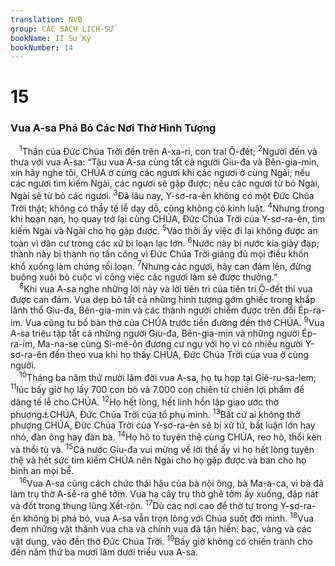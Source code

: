 ```yaml
---
translation: NVB
group: CÁC SÁCH LỊCH-SỬ
bookName: II Sử Ký 
bookNumber: 14
---
```


<div class="title"><h1>15</h1><h3>Vua A-sa Phá Bỏ Các Nơi Thờ Hình Tượng </h3></div>
<span class="verse 2su_15_1"> <sup>1</sup>Thần của Đức Chúa Trời đến trên A-xa-ri, con trai Ô-đết; </span>
<span class="verse 2su_15_2"><sup>2</sup>Người đến và thưa với vua A-sa: “Tâu vua A-sa cùng tất cả người Giu-đa và Bên-gia-min, xin hãy nghe tôi, CHÚA ở cùng các ngươi khi các ngươi ở cùng Ngài; nếu các ngươi tìm kiếm Ngài, các ngươi sẽ gặp được; nếu các ngươi từ bỏ Ngài, Ngài sẽ từ bỏ các ngươi. </span>
<span class="verse 2su_15_3"><sup>3</sup>Đã lâu nay, Y-sơ-ra-ên không có một Đức Chúa Trời thật; không có thầy tế lễ dạy dỗ, cũng không có kinh luật. </span>
<span class="verse 2su_15_4"><sup>4</sup>Nhưng trong khi hoạn nạn, họ quay trở lại cùng CHÚA, Đức Chúa Trời của Y-sơ-ra-ên, tìm kiếm Ngài và Ngài cho họ gặp được. </span>
<span class="verse 2su_15_5"><sup>5</sup>Vào thời ấy việc đi lại không được an toàn vì dân cư trong các xứ bị loạn lạc lớn. </span>
<span class="verse 2su_15_6"><sup>6</sup>Nước này bị nước kia giày đạp; thành này bị thành nọ tấn công vì Đức Chúa Trời giáng đủ mọi điều khốn khổ xuống làm chúng rối loạn. </span>
<span class="verse 2su_15_7"><sup>7</sup>Nhưng các ngươi, hãy can đảm lên, đừng buông xuôi bỏ cuộc vì công việc các ngươi làm sẽ được thưởng.” <br/></span>
<span class="verse 2su_15_8"> <sup>8</sup>Khi vua A-sa nghe những lời này và lời tiên tri của tiên tri Ô-đết thì vua được can đảm. Vua dẹp bỏ tất cả những hình tượng gớm ghiếc trong khắp lãnh thổ Giu-đa, Bên-gia-min và các thành người chiếm được trên đồi Ép-ra-im. Vua cũng tu bổ bàn thờ của CHÚA trước tiền đường đền thờ CHÚA. </span>
<span class="verse 2su_15_9"><sup>9</sup>Vua A-sa triệu tập tất cả những người Giu-đa, Bên-gia-min và những người Ép-ra-im, Ma-na-se cùng Si-mê-ôn đương cư ngụ với họ vì có nhiều người Y-sơ-ra-ên đến theo vua khi họ thấy CHÚA, Đức Chúa Trời của vua ở cùng người. <br/></span>
<span class="verse 2su_15_10"> <sup>10</sup>Tháng ba năm thứ mười lăm đời vua A-sa, họ tụ họp tại Giê-ru-sa-lem; </span>
<span class="verse 2su_15_11"><sup>11</sup>lúc bấy giờ họ lấy 700 con bò và 7.000 con chiên từ chiến lợi phẩm để dâng tế lễ cho CHÚA. </span>
<span class="verse 2su_15_12"><sup>12</sup>Họ hết lòng, hết linh hồn lập giao ước thờ phượng<a data-toggle="tooltip" data-placement="bottom" title="Nt: tìm kiếm">⚓</a>CHÚA, Đức Chúa Trời của tổ phụ mình. </span>
<span class="verse 2su_15_13"><sup>13</sup>Bất cứ ai không thờ phượng CHÚA, Đức Chúa Trời của Y-sơ-ra-ên sẽ bị xử tử, bất luận lớn hay nhỏ, đàn ông hay đàn bà. </span>
<span class="verse 2su_15_14"><sup>14</sup>Họ hô to tuyên thệ cùng CHÚA, reo hò, thổi kèn và thổi tù và. </span>
<span class="verse 2su_15_15"><sup>15</sup>Cả nước Giu-đa vui mừng về lời thề ấy vì họ hết lòng tuyên thệ và hết sức tìm kiếm CHÚA nên Ngài cho họ gặp được và ban cho họ bình an mọi bề. <br/></span>
<span class="verse 2su_15_16"> <sup>16</sup>Vua A-sa cũng cách chức thái hậu của bà nội ông, bà Ma-a-ca, vì bà đã làm trụ thờ A-sê-ra ghê tởm. Vua hạ cây trụ thờ ghê tởm ấy xuống, đập nát và đốt trong thung lũng Xết-rôn. </span>
<span class="verse 2su_15_17"><sup>17</sup>Dù các nơi cao để thờ tự trong Y-sơ-ra-ên không bị phá bỏ, vua A-sa vẫn trọn lòng với Chúa suốt đời mình. </span>
<span class="verse 2su_15_18"><sup>18</sup>Vua đem những vật thánh vua cha và chính vua đã tận hiến: bạc, vàng và các vật dụng, vào đền thờ Đức Chúa Trời. </span>
<span class="verse 2su_15_19"><sup>19</sup>Bấy giờ không có chiến tranh cho đến năm thứ ba mươi lăm dưới triều vua A-sa. <br/></span>
